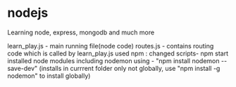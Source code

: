 # nodejs
Learning node, express, mongodb and much more



learn_play.js - main running file(node code)
routes.js - contains routing code which is called by learn_play.js
used npm :
    changed scripts-
        npm start
    installed node modules including nodemon using - "npm install nodemon --save-dev" (installs in currrent folder only not globally,
                                                                                       use "npm install -g nodemon" to install globally)


  
